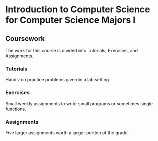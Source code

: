 
# Introduction to Computer Science for Computer Science Majors I

## Coursework

The work for this course is divided into Tutorials, Exercises, and Assignments.

### Tutorials

Hands-on practice problems given in a lab setting.

### Exercises

Small weekly assignments to write small programs or sometimes single functions.

### Assignments

Five larger assignments worth a larger portion of the grade.

